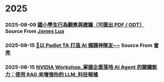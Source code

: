 # 2025
### 2025-08-09 [國小學生行為觀察與建議（可匯出 PDF / ODT）](../behavior_report.html) Source From [James Lua](https://www.facebook.com/james.lua.1)
### 2025-08-15 [📍以 Padlet TA 打造 AI 備課神隊友~~](https://padlet-ta.netlify.app/) Source From [曾亮](https://www.facebook.com/iddmail)
### 2025-08-15 [NVIDIA Workshop_掌握企業落地 AI Agent 的關鍵能力：使用 RAG 來增強你的 LLM_科技報橘](https://drive.google.com/drive/folders/14gZNkD3nR7Qykcm4sxEZgcFpwCYF58mL)
[]()
